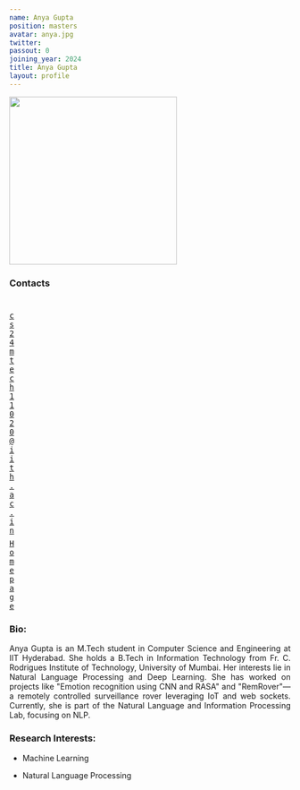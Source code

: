 ```yaml
---
name: Anya Gupta
position: masters
avatar: anya.jpg
twitter:
passout: 0
joining_year: 2024
title: Anya Gupta
layout: profile
---
```


<img width="300" src="{{site.baseurl}}/images/people/{{page.avatar}}" data-action="zoom">

### Contacts

<div class="row">
<div class="col-1" style="width:5px">
    <b><a href="mailto:ccs24mtech11020@iith.ac.in" target="_blank"><i class="fa fa-envelope-o"></i></a></b><br>
    <span style="display: block; margin-bottom: 0.5em"></span>
    <b><a href="" target="_blank"><i class="fa fa-globe"></i></a></b>
    <span style="display: block; margin-bottom: 0.5em"></span>
</div>
<div class="col-1" style="width:5px">
    <a href="mailto:cs24mtech11020@iith.ac.in" target="_blank"><samp>cs24mtech11020@iith.ac.in</samp></a>
    <span style="display: block; margin-bottom: 0.5em"></span>
    <a href="https://www.linkedin.com/in/anya-gupta12/" target="_blank"><samp>Homepage</samp></a><br>
    <span style="display: block; margin-bottom: 0.5em"></span>
</div>
</div>
<span style="display: block; margin-bottom: 1em"></span>

### Bio:

<p style="text-align: justify">
Anya Gupta is an M.Tech student in Computer Science and Engineering at IIT Hyderabad. She holds a B.Tech in Information Technology from Fr. C. Rodrigues Institute of Technology, University of Mumbai. Her interests lie in Natural Language Processing and Deep Learning. She has worked on projects like "Emotion recognition using CNN and RASA" and "RemRover"—a remotely controlled surveillance rover leveraging IoT and web sockets. Currently, she is part of the Natural Language and Information Processing Lab, focusing on NLP.
</p>

### Research Interests:

- Machine Learning
<!-- - Deep Learning -->
- Natural Language Processing
